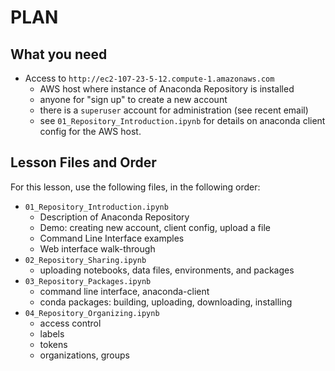 # PLAN

## What you need

* Access to `http://ec2-107-23-5-12.compute-1.amazonaws.com`
    * AWS host where instance of Anaconda Repository is installed 
    * anyone for "sign up" to create a new account
    * there is a `superuser` account for administration (see recent email)
    * see `01_Repository_Introduction.ipynb` for details on anaconda client config for the AWS host.

## Lesson Files and Order

For this lesson, use the following files, in the following order:

* `01_Repository_Introduction.ipynb`
    * Description of Anaconda Repository
    * Demo: creating new account, client config, upload a file 
    * Command Line Interface examples
    * Web interface walk-through
* `02_Repository_Sharing.ipynb`
    * uploading notebooks, data files, environments, and packages
* `03_Repository_Packages.ipynb`
    * command line interface, anaconda-client
    * conda packages: building, uploading, downloading, installing
* `04_Repository_Organizing.ipynb`
    * access control
    * labels
    * tokens
    * organizations, groups


